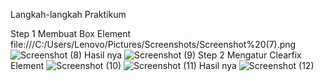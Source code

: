 Langkah-langkah Praktikum

Step 1
Membuat Box Element
file:///C:/Users/Lenovo/Pictures/Screenshots/Screenshot%20(7).png
![Screenshot (8)](https://user-images.githubusercontent.com/73973590/161799173-4dd9cf52-8101-4ce1-8bb6-41b1eae970cc.png)
Hasil nya 
![Screenshot (9)](https://user-images.githubusercontent.com/73973590/161799220-05351a38-81fa-46da-96c1-cf9b7e0e1d38.png)
Step 2
Mengatur Clearfix Element
![Screenshot (10)](https://user-images.githubusercontent.com/73973590/161799368-0d81e64e-8573-4049-a2cc-298817ab5299.png)
![Screenshot (11)](https://user-images.githubusercontent.com/73973590/161799416-b17224f6-dcfa-442e-8d4a-073332c5802d.png)
Hasil nya 
![Screenshot (12)](https://user-images.githubusercontent.com/73973590/161799466-d1496084-2ca0-45c7-be37-c9604c3e3880.png)
